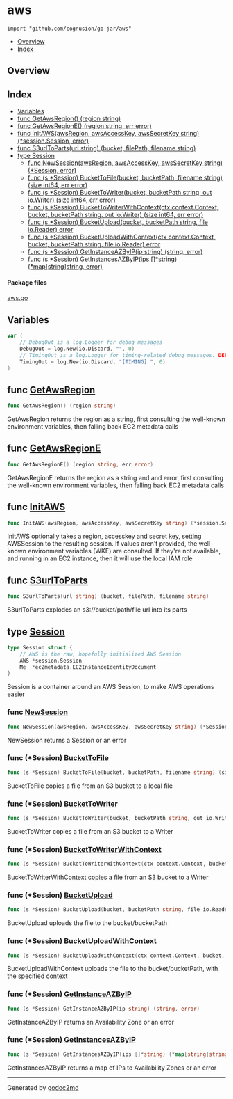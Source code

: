 

# aws
`import "github.com/cognusion/go-jar/aws"`

* [Overview](#pkg-overview)
* [Index](#pkg-index)

## <a name="pkg-overview">Overview</a>



## <a name="pkg-index">Index</a>
* [Variables](#pkg-variables)
* [func GetAwsRegion() (region string)](#GetAwsRegion)
* [func GetAwsRegionE() (region string, err error)](#GetAwsRegionE)
* [func InitAWS(awsRegion, awsAccessKey, awsSecretKey string) (*session.Session, error)](#InitAWS)
* [func S3urlToParts(url string) (bucket, filePath, filename string)](#S3urlToParts)
* [type Session](#Session)
  * [func NewSession(awsRegion, awsAccessKey, awsSecretKey string) (*Session, error)](#NewSession)
  * [func (s *Session) BucketToFile(bucket, bucketPath, filename string) (size int64, err error)](#Session.BucketToFile)
  * [func (s *Session) BucketToWriter(bucket, bucketPath string, out io.Writer) (size int64, err error)](#Session.BucketToWriter)
  * [func (s *Session) BucketToWriterWithContext(ctx context.Context, bucket, bucketPath string, out io.Writer) (size int64, err error)](#Session.BucketToWriterWithContext)
  * [func (s *Session) BucketUpload(bucket, bucketPath string, file io.Reader) error](#Session.BucketUpload)
  * [func (s *Session) BucketUploadWithContext(ctx context.Context, bucket, bucketPath string, file io.Reader) error](#Session.BucketUploadWithContext)
  * [func (s *Session) GetInstanceAZByIP(ip string) (string, error)](#Session.GetInstanceAZByIP)
  * [func (s *Session) GetInstancesAZByIP(ips []*string) (*map[string]string, error)](#Session.GetInstancesAZByIP)


#### <a name="pkg-files">Package files</a>
[aws.go](https://github.com/cognusion/go-jar/tree/master/aws/aws.go)



## <a name="pkg-variables">Variables</a>
``` go
var (
    // DebugOut is a log.Logger for debug messages
    DebugOut = log.New(io.Discard, "", 0)
    // TimingOut is a log.Logger for timing-related debug messages. DEPRECATED
    TimingOut = log.New(io.Discard, "[TIMING] ", 0)
)
```


## <a name="GetAwsRegion">func</a> [GetAwsRegion](https://github.com/cognusion/go-jar/tree/master/aws/aws.go?s=7391:7426#L274)
``` go
func GetAwsRegion() (region string)
```
GetAwsRegion returns the region as a string,
first consulting the well-known environment variables,
then falling back EC2 metadata calls



## <a name="GetAwsRegionE">func</a> [GetAwsRegionE](https://github.com/cognusion/go-jar/tree/master/aws/aws.go?s=7630:7677#L282)
``` go
func GetAwsRegionE() (region string, err error)
```
GetAwsRegionE returns the region as a string and and error,
first consulting the well-known environment variables,
then falling back EC2 metadata calls



## <a name="InitAWS">func</a> [InitAWS](https://github.com/cognusion/go-jar/tree/master/aws/aws.go?s=1669:1753#L66)
``` go
func InitAWS(awsRegion, awsAccessKey, awsSecretKey string) (*session.Session, error)
```
InitAWS optionally takes a region, accesskey and secret key,
setting AWSSession to the resulting session. If values aren't
provided, the well-known environment variables (WKE) are
consulted. If they're not available, and running in an EC2
instance, then it will use the local IAM role



## <a name="S3urlToParts">func</a> [S3urlToParts](https://github.com/cognusion/go-jar/tree/master/aws/aws.go?s=8028:8093#L298)
``` go
func S3urlToParts(url string) (bucket, filePath, filename string)
```
S3urlToParts explodes an s3://bucket/path/file url into its parts




## <a name="Session">type</a> [Session](https://github.com/cognusion/go-jar/tree/master/aws/aws.go?s=762:907#L33)
``` go
type Session struct {
    // AWS is the raw, hopefully initialized AWS Session
    AWS *session.Session
    Me  *ec2metadata.EC2InstanceIdentityDocument
}

```
Session is a container around an AWS Session, to make AWS operations easier







### <a name="NewSession">func</a> [NewSession](https://github.com/cognusion/go-jar/tree/master/aws/aws.go?s=953:1032#L40)
``` go
func NewSession(awsRegion, awsAccessKey, awsSecretKey string) (*Session, error)
```
NewSession returns a Session or an error





### <a name="Session.BucketToFile">func</a> (\*Session) [BucketToFile](https://github.com/cognusion/go-jar/tree/master/aws/aws.go?s=2741:2832#L107)
``` go
func (s *Session) BucketToFile(bucket, bucketPath, filename string) (size int64, err error)
```
BucketToFile copies a file from an S3 bucket to a local file




### <a name="Session.BucketToWriter">func</a> (\*Session) [BucketToWriter](https://github.com/cognusion/go-jar/tree/master/aws/aws.go?s=3394:3492#L131)
``` go
func (s *Session) BucketToWriter(bucket, bucketPath string, out io.Writer) (size int64, err error)
```
BucketToWriter copies a file from an S3 bucket to a Writer




### <a name="Session.BucketToWriterWithContext">func</a> (\*Session) [BucketToWriterWithContext](https://github.com/cognusion/go-jar/tree/master/aws/aws.go?s=3654:3784#L136)
``` go
func (s *Session) BucketToWriterWithContext(ctx context.Context, bucket, bucketPath string, out io.Writer) (size int64, err error)
```
BucketToWriterWithContext copies a file from an S3 bucket to a Writer




### <a name="Session.BucketUpload">func</a> (\*Session) [BucketUpload](https://github.com/cognusion/go-jar/tree/master/aws/aws.go?s=4289:4368#L155)
``` go
func (s *Session) BucketUpload(bucket, bucketPath string, file io.Reader) error
```
BucketUpload uploads the file to the bucket/bucketPath




### <a name="Session.BucketUploadWithContext">func</a> (\*Session) [BucketUploadWithContext](https://github.com/cognusion/go-jar/tree/master/aws/aws.go?s=4553:4664#L160)
``` go
func (s *Session) BucketUploadWithContext(ctx context.Context, bucket, bucketPath string, file io.Reader) error
```
BucketUploadWithContext uploads the file to the bucket/bucketPath, with the specified context




### <a name="Session.GetInstanceAZByIP">func</a> (\*Session) [GetInstanceAZByIP](https://github.com/cognusion/go-jar/tree/master/aws/aws.go?s=5572:5634#L186)
``` go
func (s *Session) GetInstanceAZByIP(ip string) (string, error)
```
GetInstanceAZByIP returns an Availability Zone or an error




### <a name="Session.GetInstancesAZByIP">func</a> (\*Session) [GetInstancesAZByIP](https://github.com/cognusion/go-jar/tree/master/aws/aws.go?s=6322:6401#L222)
``` go
func (s *Session) GetInstancesAZByIP(ips []*string) (*map[string]string, error)
```
GetInstancesAZByIP returns a map of IPs to Availability Zones or an error








- - -
Generated by [godoc2md](http://godoc.org/github.com/cognusion/godoc2md)
